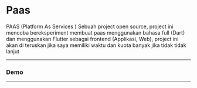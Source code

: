 # Paas


PAAS (Platform As Services ) Sebuah project open source, project ini mencoba bereksperiment membuat paas menggunakan bahasa full (Dart) dan menggunakan Flutter sebagai frontend (Applikasi, Web), project ini akan di teruskan jika saya memiliki waktu dan kuota banyak jika tidak tidak lanjut

---

### Demo

--- 
